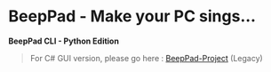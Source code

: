 # BeepPad - Make your PC sings...
**BeepPad CLI - Python Edition**


> For C# GUI version, please go here : [BeepPad-Project](https://github.com/richeyphu/BeepPad-Project/) (Legacy)
